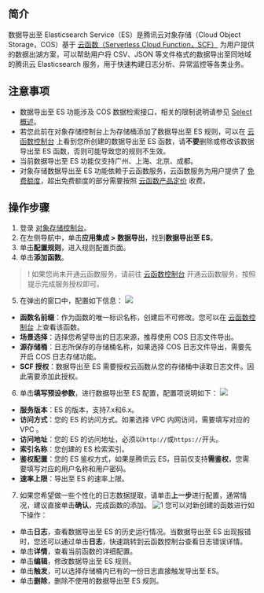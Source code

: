 ## 简介

数据导出至 Elasticsearch Service（ES）是腾讯云对象存储（Cloud Object Storage，COS）基于 [云函数（Serverless Cloud Function，SCF）](https://www.tencentcloud.com/document/product/583) 为用户提供的数据出湖方案，可以帮助用户将 CSV、JSON 等文件格式的数据导出至同地域的腾讯云 Elasticsearch 服务，用于快速构建日志分析、异常监控等各类业务。

## 注意事项

- 数据导出至 ES 功能涉及 COS 数据检索接口，相关的限制说明请参见 [Select 概述](https://intl.cloud.tencent.com/document/product/436/32472)。
- 若您此前在对象存储控制台上为存储桶添加了数据导出至 ES 规则，可以在 [云函数控制台](https://console.cloud.tencent.com/scf/list?rid=1&ns=default) 上看到您所创建的数据导出至 ES 函数，请**不要**删除或修改该数据导出至 ES 函数，否则可能导致您的规则不生效。
- 当前数据导出至 ES 功能仅支持广州、上海、北京、成都。
- 对象存储数据导出至 ES 功能依赖于云函数服务，云函数服务为用户提供了 [免费额度](https://intl.cloud.tencent.com/document/product/583/12282)，超出免费额度的部分需要按照 [云函数产品定价](https://intl.cloud.tencent.com/document/product/583/12281) 收费。

## 操作步骤

1. 登录 [对象存储控制台](https://console.cloud.tencent.com/cos5)。
2. 在左侧导航中，单击**应用集成 > 数据导出**，找到**数据导出至 ES**。
3. 单击**配置规则**，进入规则配置页面。
4. 单击**添加函数**。
>! 如果您尚未开通云函数服务，请前往 [云函数控制台](https://console.cloud.tencent.com/scf) 开通云函数服务，按照提示完成服务授权即可。
>
5. 在弹出的窗口中，配置如下信息：
![](https://qcloudimg.tencent-cloud.cn/raw/51be862f6983a60c3906ab305ece0fa8.png)
  - **函数名前缀**：作为函数的唯一标识名称，创建后不可修改。您可以在 [云函数控制台](https://console.cloud.tencent.com/scf/list?rid=1&ns=default) 上查看该函数。
  - **场景选择**：选择您希望导出的日志来源，推荐使用 COS 日志文件导出。
  - **源存储桶**：日志所保存的存储桶名称，如果选择 COS 日志文件导出，需要先开启 COS 日志存储功能。
  - **SCF 授权**：数据导出至 ES 需要授权云函数从您的存储桶中读取日志文件。因此需要添加此授权。
6. 单击**填写预设参数**，进行数据导出至 ES 配置，配置项说明如下：
![](https://qcloudimg.tencent-cloud.cn/raw/989f8fd7d43a7f4b347bdbcef4915783.png)
  - **服务版本**：ES 的版本，支持7.x和6.x。
  - **访问方式**：您的 ES 的访问方式。如果选择 VPC 内网访问，需要填写对应的 VPC 。
  - **访问地址**：您的 ES 的访问地址，必须以`http://`或`https://`开头。
  - **索引名称**：您创建的 ES 检索索引。
  - **鉴权配置**：您的 ES 鉴权方式，如果是腾讯云 ES，目前仅支持**需鉴权**，您需要填写对应的用户名称和用户密码。
  - **速率上限**：导出至 ES 的速率上限。
7. 如果您希望做一些个性化的日志数据提取，请单击**上一步**进行配置，通常情况，建议直接单击**确认**，完成函数的添加。
![1](https://qcloudimg.tencent-cloud.cn/raw/58bc19711382b593143ee7629ae3c6c9.png)
    您可以对新创建的函数进行如下操作：
 - 单击**日志**，查看数据导出至 ES 的历史运行情况。当数据导出至 ES 出现报错时，您还可以通过单击**日志**，快速跳转到云函数控制台查看日志错误详情。
 - 单击**详情**，查看当前函数的详细配置。
 - 单击**编辑**，修改数据导出至 ES 规则。
 - 单击**触发**，可以选择存储桶内已有的一份日志直接触发导出至 ES。
 - 单击**删除**，删除不使用的数据导出至 ES 规则。
